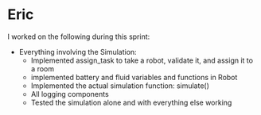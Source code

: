 # Eric

I worked on the following during this sprint:
- Everything involving the Simulation:
    - Implemented assign_task to take a robot, validate it, and assign it to a room
    - implemented battery and fluid variables and functions in Robot
    - Implemented the actual simulation function: simulate() 
    - All logging components
    - Tested the simulation alone and with everything else working